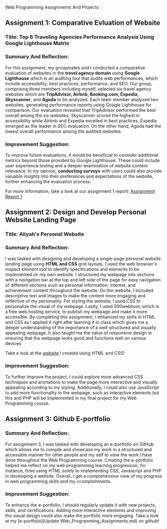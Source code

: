 Web Programming Assignments And Projects

## Assignment 1: Comparative Evluation of Website

### Title: Top 6 Traveling Agencies Performance Analysis Using Google Lighthouse Matrix

### Summary And Reflection:
For this assignment, my groupmates and I conducted a comparative evaluation of websites in the **travel agency domain** using **Google Lighthouse** which is an auditing tool that audits web performances, which include accessibility, best practices, performance, and SEO. Our group, comprising three members including myself, selected six travel agency websites which are **TripAdvisor, Airbnb, Booking.com, Expedia, Skyscanner**, and **Agoda** to be analyzed. Each team member analyzed two websites, generating performance reports using Google Lighthouse for comparison. Our evaluation revealed that TripAdvisor performed the best overall among the six websites. Skyscanner scored the highest in accessibility while Airbnb and Expedia excelled in best practices. Expedia emerged as the leader in SEO evaluation. On the other hand, Agoda had the lowest overall performance among the audited websites.

### Improvement Suggestion:
To improve future evaluations, it would be beneficial to consider additional metrics beyond those provided by Google Lighthouse. These could include user experience testing and a deeper examination of website content relevance. In my opinion, **conducting surveys** with users could also provide valuable insights into their preferences and expectations of the website, further enhancing the evaluation process.

For more information, take a look at our assignment 1 report: 
[Assignment Report 1](Assignment1.pdf)

## Assignment 2: Design and Develop Personal Website Landing Page

### Title: Aliyah's Personal Website
### Summary And Reflection:
I was tasked with designing and developing a single-page personal website landing page using **HTML and CSS** grid layouts. I used the web browser's inspect element tool to identify specifications and elements to be implemented on my own website. I structured my webpage into sections with a navigation bar at the top and left side of the page for easy navigation of different sections such as personal information, interest, and achievement content throughout the website. On the website, I included descriptive text and images to make the content more engaging and reflective of my personality. For styling the website, I used CSS to personalize the visual of my webpage. Lastly, I used 000webhost, which is a free web hosting service, to publish my webpage and make it more accessible. By completing this assignment, I enhanced my skills in HTML and CSS as I applied it right after learning it in class which gives me a deeper understanding of the importance of a well-structured and visually appealing webpage. It also taught me the value of responsive design in ensuring that the webpage looks good and functions well on various devices

Take a look at the [website](https://mypersonalwebsite-wpbynaas.000webhostapp.com/assignment2.html) I created using HTML and CSS!

### Improvement Suggestion:
To further improve the project, I could explore more advanced CSS techniques and animations to make the page more interactive and visually appealing according to my styling. Additionally, I could also use JavaScript to add more functionality to the webpage, such as interactive elements  but this and PHP will be implemented in my final project for my Web Programming course.

## Assignment 3: Github E-portfolio

### Summary And Reflection:
For assignment 3, I was tasked with developing an e-portfolio on GitHub which allows me to compile and showcase my work in a structured and accessible manner for other people and my self to view the work I have done throughout the Web Programming course. Creating the e-portfolio helped me reflect on my web programming learning progression, for instance, from using HTML solely to implementing CSS, Javascript and PHP in developing a website. Overall, I get a comprehensive view of my progress in web programming skills and my ccomplishments.

### Improvement Suggestion:
To enhance the e-portfolio, I should regularly update it with new projects, skills, and certifications. Adding more interactive elements and improving the visual design could also make the portfolio more engaging.
Take a look at my [e-portfolio](Update Web_Programming_Assignments.md) on github!

